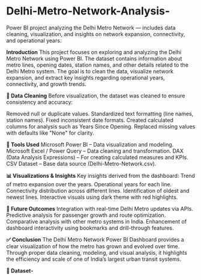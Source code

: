 # Delhi-Metro-Network-Analysis-
Power BI project analyzing the Delhi Metro Network — includes data cleaning, visualization, and insights on network expansion, connectivity, and operational years.

**Introduction**
This project focuses on exploring and analyzing the Delhi Metro Network using Power BI. The dataset contains information about metro lines, opening dates, station names, and other details related to the Delhi Metro system.
The goal is to clean the data, visualize network expansion, and extract key insights regarding operational years, connectivity, and growth trends.

**🧹 Data Cleaning**
Before visualization, the dataset was cleaned to ensure consistency and accuracy:

Removed null or duplicate values.
Standardized text formatting (line names, station names).
Fixed inconsistent date formats.
Created calculated columns for analysis such as Years Since Opening.
Replaced missing values with defaults like "None" for clarity.

**🧰 Tools Used**
Microsoft Power BI – Data visualization and modeling.
Microsoft Excel / Power Query – Data cleaning and transformation.
DAX (Data Analysis Expressions) – For creating calculated measures and KPIs.
CSV Dataset – Base data source (Delhi-Metro-Network.csv).

**📊 Visualizations & Insights**
Key insights derived from the dashboard:
Trend of metro expansion over the years.
Operational years for each line.
Connectivity distribution across different lines.
Identification of oldest and newest lines.
Interactive visuals using dark theme with red highlights.

**🔮 Future Outcomes**
Integration with real-time Delhi Metro updates via APIs.
Predictive analysis for passenger growth and route optimization.
Comparative analysis with other metro systems in India.
Enhancement of dashboard interactivity using bookmarks and drill-through features.

**✅ Conclusion**
The Delhi Metro Network Power BI Dashboard provides a clear visualization of how the metro has grown and evolved over time.
Through proper data cleaning, modeling, and visual analysis, it highlights the efficiency and scale of one of India’s largest urban transit systems.

**📂 Dataset-**
